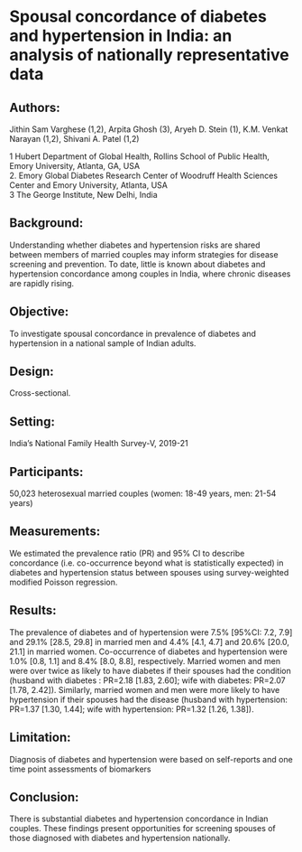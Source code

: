# Spousal concordance of diabetes and hypertension in India: an analysis of nationally representative data

## Authors:
Jithin Sam Varghese (1,2), Arpita Ghosh (3), Aryeh D. Stein (1), K.M. Venkat Narayan (1,2), Shivani A. Patel (1,2)   

1 Hubert Department of Global Health, Rollins School of Public Health, Emory University, Atlanta, GA, USA    
2. Emory Global Diabetes Research Center of Woodruff Health Sciences Center and Emory University, Atlanta, USA   
3 The George Institute, New Delhi, India    

## Background: 
Understanding whether diabetes and hypertension risks are shared between members of married couples may inform strategies for disease screening and prevention. To date, little is known about diabetes and hypertension concordance among couples in India, where chronic diseases are rapidly rising. 

## Objective: 
To investigate spousal concordance in prevalence of diabetes and hypertension in a national sample of Indian adults. 

## Design: 
Cross-sectional.

## Setting: 
India’s National Family Health Survey-V, 2019-21

## Participants:  
50,023 heterosexual married couples (women: 18-49 years, men: 21-54 years)  

## Measurements: 
We estimated the prevalence ratio (PR) and 95% CI to describe concordance (i.e. co-occurrence beyond what is statistically expected) in diabetes and hypertension status between spouses using survey-weighted modified Poisson regression. 

## Results: 
The prevalence of diabetes and of hypertension were 7.5% [95%CI: 7.2, 7.9] and 29.1% [28.5, 29.8] in married men and 4.4% [4.1, 4.7] and 20.6% [20.0, 21.1] in married women. Co-occurrence of diabetes and hypertension were 1.0% [0.8, 1.1] and 8.4% [8.0, 8.8], respectively. Married women and men were over twice as likely to have diabetes if their spouses had the condition (husband with diabetes : PR=2.18 [1.83, 2.60]; wife with diabetes: PR=2.07 [1.78, 2.42]). Similarly, married women and men were more likely to have hypertension if their spouses had the disease (husband with hypertension: PR=1.37 [1.30, 1.44]; wife with hypertension: PR=1.32 [1.26, 1.38]). 

## Limitation: 
Diagnosis of diabetes and hypertension were based on self-reports and one time point assessments of biomarkers

## Conclusion: 
There is substantial diabetes and hypertension concordance in Indian couples. These findings present opportunities for screening spouses of those diagnosed with diabetes and hypertension nationally.



